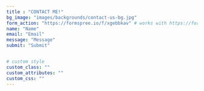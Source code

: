 ```yaml
---
title : "CONTACT ME!"
bg_image: "images/backgrounds/contact-us-bg.jpg"
form_action: "https://formspree.io/f/xgebbkav" # works with https://formspree
name: "Name"
email: "Email"
message: "Message"
submit: "Submit"


# custom style
custom_class: "" 
custom_attributes: "" 
custom_css: ""
---
```

